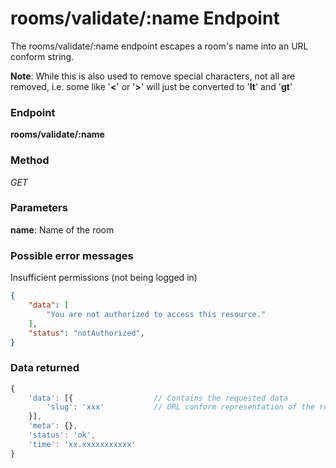 # rooms/validate/:name Endpoint

The rooms/validate/:name endpoint escapes a room's name into an URL conform string.

**Note**: While this is also used to remove special characters, not all are removed, i.e. some like '**<**' or '**>**' will
just be converted to '**lt**' and '**gt**'

### Endpoint

**rooms/validate/:name**

### Method

_GET_

### Parameters

**name**: Name of the room

### Possible error messages

Insufficient permissions (not being logged in)
```json
{
    "data": [
        "You are not authorized to access this resource."
    ],
    "status": "notAuthorized",
}
```

### Data returned

```js
{
    'data': [{                  // Contains the requested data
        'slug': 'xxx'           // URL conform representation of the room's name
    }],
    'meta': {},
    'status': 'ok',
    'time': 'xx.xxxxxxxxxxx'
}
```